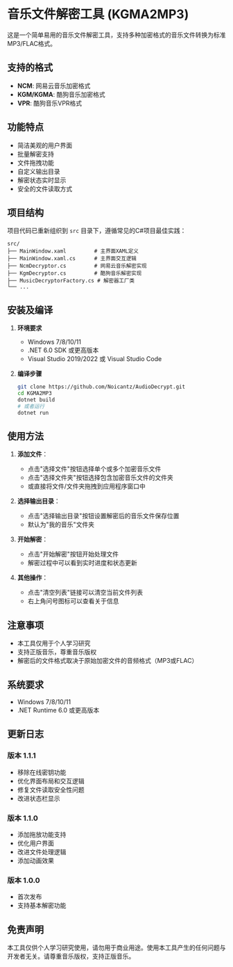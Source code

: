 # 音乐文件解密工具 (KGMA2MP3)

这是一个简单易用的音乐文件解密工具，支持多种加密格式的音乐文件转换为标准MP3/FLAC格式。

## 支持的格式

- **NCM**: 网易云音乐加密格式
- **KGM/KGMA**: 酷狗音乐加密格式
- **VPR**: 酷狗音乐VPR格式

## 功能特点

- 简洁美观的用户界面
- 批量解密支持
- 文件拖拽功能
- 自定义输出目录
- 解密状态实时显示
- 安全的文件读取方式

## 项目结构

项目代码已重新组织到 `src` 目录下，遵循常见的C#项目最佳实践：
```
src/
├── MainWindow.xaml         # 主界面XAML定义
├── MainWindow.xaml.cs      # 主界面交互逻辑
├── NcmDecryptor.cs         # 网易云音乐解密实现
├── KgmDecryptor.cs         # 酷狗音乐解密实现
├── MusicDecryptorFactory.cs # 解密器工厂类
└── ...
```

## 安装及编译

1. **环境要求**
   - Windows 7/8/10/11
   - .NET 6.0 SDK 或更高版本
   - Visual Studio 2019/2022 或 Visual Studio Code

2. **编译步骤**
   ```bash
   git clone https://github.com/Noicantz/AudioDecrypt.git
   cd KGMA2MP3
   dotnet build
   # 或者运行
   dotnet run
   ```

## 使用方法

1. **添加文件**：
   - 点击"选择文件"按钮选择单个或多个加密音乐文件
   - 点击"选择文件夹"按钮选择包含加密音乐文件的文件夹
   - 或直接将文件/文件夹拖拽到应用程序窗口中

2. **选择输出目录**：
   - 点击"选择输出目录"按钮设置解密后的音乐文件保存位置
   - 默认为"我的音乐"文件夹

3. **开始解密**：
   - 点击"开始解密"按钮开始处理文件
   - 解密过程中可以看到实时进度和状态更新

4. **其他操作**：
   - 点击"清空列表"链接可以清空当前文件列表
   - 右上角问号图标可以查看关于信息

## 注意事项

- 本工具仅用于个人学习研究
- 支持正版音乐，尊重音乐版权
- 解密后的文件格式取决于原始加密文件的音频格式（MP3或FLAC）

## 系统要求

- Windows 7/8/10/11
- .NET Runtime 6.0 或更高版本

## 更新日志

### 版本 1.1.1
- 移除在线密钥功能
- 优化界面布局和交互逻辑
- 修复文件读取安全性问题
- 改进状态栏显示

### 版本 1.1.0
- 添加拖放功能支持
- 优化用户界面
- 改进文件处理逻辑
- 添加动画效果

### 版本 1.0.0
- 首次发布
- 支持基本解密功能

## 免责声明

本工具仅供个人学习研究使用，请勿用于商业用途。使用本工具产生的任何问题与开发者无关。请尊重音乐版权，支持正版音乐。 
